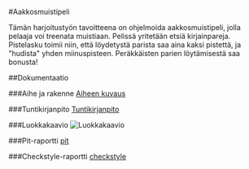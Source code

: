 #Aakkosmuistipeli
 
Tämän harjoitustyön tavoitteena on ohjelmoida aakkosmuistipeli, jolla pelaaja voi treenata muistiaan.
Pelissä yritetään etsiä kirjainpareja. 
Pistelasku toimii niin, että löydetystä parista saa aina kaksi pistettä,
ja "hudista" yhden miinuspisteen. Peräkkäisten parien löytämisestä saa bonusta!

##Dokumentaatio

###Aihe ja rakenne
[Aiheen kuvaus](Dokumentaatio/aiheenKuvausJaRakenne.md)

###Tuntikirjanpito
[Tuntikirjanpito](Dokumentaatio/tuntikirjanpito.md)

###Luokkakaavio
![Luokkakaavio](http://yuml.me/b3310b22 "Luokkakaavio")

###Pit-raportti
[pit](http://htmlpreview.github.io/?https://github.com/MaijaMahlamaki/Aakkosmuistipeli/blob/master/Dokumentaatio/pit/201610061054/index.html)

###Checkstyle-raportti
[checkstyle](http://htmlpreview.github.io/?https://github.com/MaijaMahlamaki/Aakkosmuistipeli/blob/master/Muistipeli/target/site/checkstyle.html)
